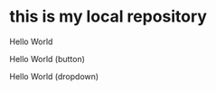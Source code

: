 # this is my local repository
<p>Hello World</p>
<p>Hello World (button)</p>
<p>Hello World (dropdown) </p>


